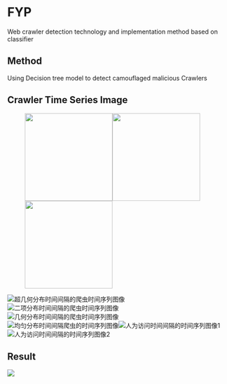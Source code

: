 # FYP
Web crawler detection technology and implementation method based on classifier

## Method
Using Decision tree model to detect camouflaged malicious Crawlers

## Crawler Time Series Image

<figure class="third">
     <img src="https://user-images.githubusercontent.com/39653953/121137592-649c0580-c869-11eb-99a1-47c9332d8893.png" width="200"/><img src="https://user-images.githubusercontent.com/39653953/121137598-6665c900-c869-11eb-80b4-561386274f2c.png" width="200"/><img src="https://user-images.githubusercontent.com/39653953/121137600-66fe5f80-c869-11eb-8eab-eab3a3ae4493.png" width="200"/>
</figure>



![超几何分布时间间隔的爬虫时间序列图像](https://user-images.githubusercontent.com/39653953/121137592-649c0580-c869-11eb-99a1-47c9332d8893.png)![二项分布时间间隔的爬虫时间序列图像](https://user-images.githubusercontent.com/39653953/121137598-6665c900-c869-11eb-80b4-561386274f2c.png)![几何分布时间间隔的爬虫时间序列图像](https://user-images.githubusercontent.com/39653953/121137600-66fe5f80-c869-11eb-8eab-eab3a3ae4493.png)
![均匀分布时间间隔爬虫的时间序列图像](https://user-images.githubusercontent.com/39653953/121137601-66fe5f80-c869-11eb-8d8f-3bc5137545fd.png)![人为访问时间间隔的时间序列图像1](https://user-images.githubusercontent.com/39653953/121137602-6796f600-c869-11eb-9f7c-ec968192ac47.png)![人为访问时间间隔的时间序列图像2](https://user-images.githubusercontent.com/39653953/121137603-682f8c80-c869-11eb-99bc-b0972c6e29fb.png)






## Result
![](https://user-images.githubusercontent.com/39653953/121130648-4cc08380-c861-11eb-9489-356529068f58.png)






